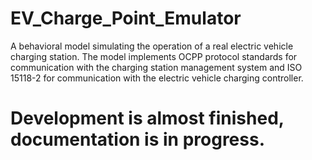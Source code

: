 # EV_Charge_Point_Emulator
A behavioral model simulating the operation of a real electric vehicle charging station. The model implements OCPP protocol standards for communication with the charging station management system and ISO 15118-2 for communication with the electric vehicle charging controller.
# Development is almost finished, documentation is in progress.
